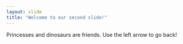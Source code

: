 ```yaml
---
layout: slide
title: "Welcome to our second slide!"
---
```

Princesses and dinosaurs are friends.
Use the left arrow to go back!
